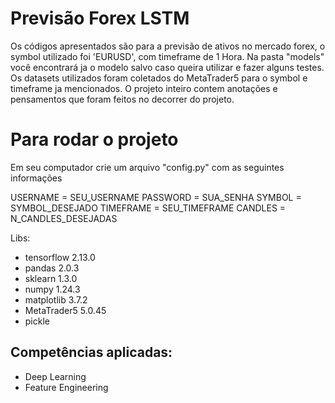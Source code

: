 # Previsão Forex LSTM

Os códigos apresentados são para a previsão de ativos no mercado forex, o symbol utilizado foi 'EURUSD', com timeframe de 1 Hora.
Na pasta "models" você encontrará ja o modelo salvo caso queira utilizar e fazer alguns testes.
Os datasets utilizados foram coletados do MetaTrader5 para o symbol e timeframe ja mencionados.
O projeto inteiro contem anotações e pensamentos que foram feitos no decorrer do projeto.

# Para rodar o projeto 
Em seu computador crie um arquivo "config.py" com as seguintes informações

USERNAME = SEU_USERNAME
PASSWORD = SUA_SENHA
SYMBOL = SYMBOL_DESEJADO
TIMEFRAME = SEU_TIMEFRAME
CANDLES = N_CANDLES_DESEJADAS

Libs:
- tensorflow 2.13.0
- pandas 2.0.3
- sklearn 1.3.0
- numpy 1.24.3
- matplotlib 3.7.2
- MetaTrader5 5.0.45
- pickle

## Competências aplicadas:
- Deep Learning
- Feature Engineering
